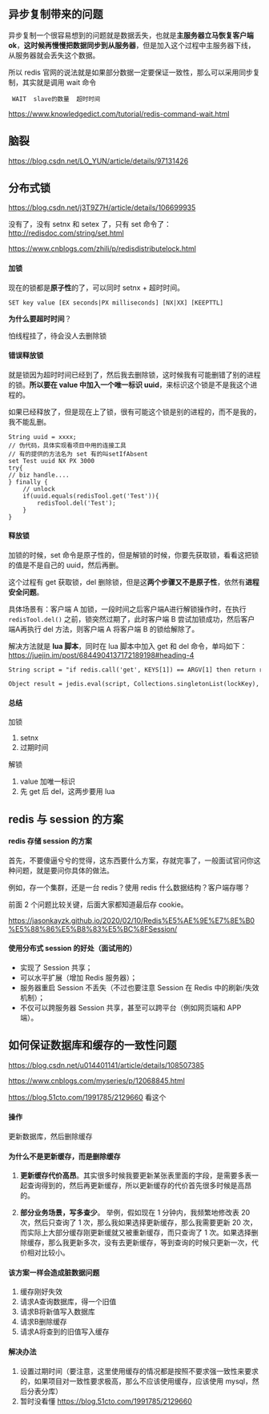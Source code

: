 ## 异步复制带来的问题

异步复制一个很容易想到的问题就是数据丢失，也就是**主服务器立马恢复客户端ok**，**这时候再慢慢把数据同步到从服务器**，但是加入这个过程中主服务器下线，从服务器就会丢失这个数据。

所以 redis 官网的说法就是如果部分数据一定要保证一致性，那么可以采用同步复制，其实就是调用 wait 命令

```
 WAIT  slave的数量  超时时间
```

https://www.knowledgedict.com/tutorial/redis-command-wait.html

## 脑裂

https://blog.csdn.net/LO_YUN/article/details/97131426

## 分布式锁

https://blog.csdn.net/j3T9Z7H/article/details/106699935

没有了，没有 setnx 和 setex 了，只有 set 命令了：http://redisdoc.com/string/set.html

https://www.cnblogs.com/zhili/p/redisdistributelock.html

#### 加锁

现在的锁都是**原子性**的了，可以同时 setnx + 超时时间。

```
SET key value [EX seconds|PX milliseconds] [NX|XX] [KEEPTTL]
```

**为什么要超时时间**？

怕线程挂了，待会没人去删除锁

#### 错误释放锁

就是锁因为超时时间已经到了，然后我去删除锁，这时候我有可能删错了别的进程的锁。**所以要在 value 中加入一个唯一标识 uuid**，来标识这个锁是不是我这个进程的。

如果已经释放了，但是现在上了锁，很有可能这个锁是别的进程的，而不是我的，我不能乱删。

```
String uuid = xxxx;
// 伪代码，具体实现看项目中用的连接工具
// 有的提供的方法名为 set 有的叫setIfAbsent
set Test uuid NX PX 3000
try{
// biz handle....
} finally {
    // unlock
    if(uuid.equals(redisTool.get('Test')){
        redisTool.del('Test');
    }
}

```

#### 释放锁

加锁的时候，set 命令是原子性的，但是解锁的时候，你要先获取锁，看看这把锁的值是不是自己的 uuid，然后再删。

这个过程有 get 获取锁，del 删除锁，但是这**两个步骤又不是原子性**，依然有**进程安全问题**。

具体场景有：客户端 A 加锁，一段时间之后客户端A进行解锁操作时，在执行 `redisTool.del()` 之前，锁突然过期了，此时客户端 B 尝试加锁成功，然后客户端A再执行 del 方法，则客户端 A 将客户端 B 的锁给解除了。 

解决方法就是 **lua 脚本**，同时在 lua 脚本中加入 get 和 del 命令，单吗如下：https://juejin.im/post/6844904137172189198#heading-4

```
String script = "if redis.call('get', KEYS[1]) == ARGV[1] then return redis.call('del', KEYS[1]) else return 0 end";  

Object result = jedis.eval(script, Collections.singletonList(lockKey), Collections.singletonList(requestId));
```

#### 总结

加锁

1. setnx
2. 过期时间

解锁

1. value 加唯一标识
2. 先 get 后 del，这两步要用 lua

## redis 与 session 的方案

#### redis 存储 session 的方案

首先，不要傻逼兮兮的觉得，这东西要什么方案，存就完事了，一般面试官问你这种问题，就是要问你具体的做法。

例如，存一个集群，还是一台 redis？使用 redis 什么数据结构？客户端存哪？

前面 2 个问题比较关键，后面大家都知道最后存 cookie。

https://jasonkayzk.github.io/2020/02/10/Redis%E5%AE%9E%E7%8E%B0%E5%88%86%E5%B8%83%E5%BC%8FSession/

#### 使用分布式 session 的好处（面试用的）

- 实现了 Session 共享；
- 可以水平扩展（增加 Redis 服务器）；
- 服务器重启 Session 不丢失（不过也要注意 Session 在 Redis 中的刷新/失效机制）；
- 不仅可以跨服务器 Session 共享，甚至可以跨平台（例如网页端和 APP 端）。

## 如何保证数据库和缓存的一致性问题

https://blog.csdn.net/u014401141/article/details/108507385

https://www.cnblogs.com/myseries/p/12068845.html 

https://blog.51cto.com/1991785/2129660 看这个

#### 操作

更新数据库，然后删除缓存

#### 为什么不是更新缓存，而是删除缓存

1. **更新缓存代价高昂**。其实很多时候我要更新某张表里面的字段，是需要多表一起查询得到的，然后再更新缓存，所以更新缓存的代价首先很多时候是高昂的。

2. **部分业务场景，写多查少**。
   举例，假如现在 1 分钟内，我频繁地修改表 20 次，然后只查询了 1 次，那么我如果选择更新缓存，那么我需要更新 20 次，而实际上大部分缓存刚更新缓就又被重新缓存，而只查询了 1 次。如果选择删除缓存，那么我更新多次，没有去更新缓存，等到查询的时候只更新一次，代价相对比较小。

#### 该方案一样会造成脏数据问题

1. 缓存刚好失效
2. 请求A查询数据库，得一个旧值
3. 请求B将新值写入数据库
4. 请求B删除缓存
5. 请求A将查到的旧值写入缓存 

#### 解决办法

1. 设置过期时间（要注意，这里使用缓存的情况都是按照不要求强一致性来要求的，如果项目对一致性要求极高，那么不应该使用缓存，应该使用 mysql，然后分表分库）
2. 暂时没看懂 https://blog.51cto.com/1991785/2129660
